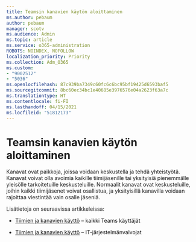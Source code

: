 ```yaml
---
title: Teamsin kanavien käytön aloittaminen
ms.author: pebaum
author: pebaum
manager: scotv
ms.audience: Admin
ms.topic: article
ms.service: o365-administration
ROBOTS: NOINDEX, NOFOLLOW
localization_priority: Priority
ms.collection: Adm_O365
ms.custom:
- "9002512"
- "5036"
ms.openlocfilehash: 87c939ba7349c60fc6c6bc95bf19425d6593baf5
ms.sourcegitcommit: 8bc60ec34bc1e40685e3976576e04a2623f63a7c
ms.translationtype: HT
ms.contentlocale: fi-FI
ms.lasthandoff: 04/15/2021
ms.locfileid: "51812173"
---
```

# <a name="get-started-with-teams-channels"></a>Teamsin kanavien käytön aloittaminen

Kanavat ovat paikkoja, joissa voidaan keskustella ja tehdä yhteistyötä. Kanavat voivat olla avoimia kaikille tiimijäsenille tai yksityisiä pienemmälle yleisölle tarkoitetuille keskusteluille. Normaalit kanavat ovat keskusteluille, joihin kaikki tiimijäsenet voivat osallistua, ja yksityisillä kanavilla voidaan rajoittaa viestintää vain osalle jäseniä.

Lisätietoja on seuraavissa artikkeleissa:

- [Tiimien ja kanavien käyttö](https://support.office.com/article/teams-and-channels-df38ae23-8f85-46d3-b071-cb11b9de5499) – kaikki Teams käyttäjät

- [Tiimien ja kanavien käyttö](https://docs.microsoft.com/microsoftteams/teams-channels-overview) – IT-järjestelmänvalvojat 
